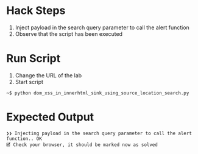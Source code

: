 # Hack Steps

1. Inject payload in the search query parameter to call the alert function
2. Observe that the script has been executed

# Run Script

1. Change the URL of the lab
2. Start script

```
~$ python dom_xss_in_innerhtml_sink_using_source_location_search.py
```

# Expected Output

```
❯❯ Injecting payload in the search query parameter to call the alert function.. OK
🗹 Check your browser, it should be marked now as solved
```
